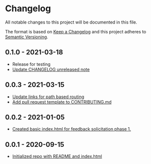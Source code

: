 # Changelog

All notable changes to this project will be documented in this file.

The format is based on [Keep a Changelog](http://keepachangelog.com/en/1.0.0/)
and this project adheres to [Semantic Versioning](http://semver.org/spec/v2.0.0.html).

<!-- Unreleased changes can be added here. -->

## 0.1.0 - 2021-03-18

- Release for testing
- [Update CHANGELOG unreleased note](8374e596615709a958dfbb7b5dd764cd3d98ddce)

## 0.0.3 - 2021-03-15

- [Update links for path based routing](2e8b5dd93159e6697863681d28fde9a87ac2f229)
- [Add pull request template to CONTRIBUTING.md](8b89e506a7d09bbca43dea8772427e687ddcef79)

## 0.0.2 - 2021-01-05

- [Created basic index.html for feedback solicitation phase 1.](0562fa224ec31aa1a05e881976ddb8ccedbeed5a)

## 0.0.1 - 2020-09-15

- [Initialized repo with README and index.html](646c04cdb6c1c2db682b6fc7e6654ab417866e1c)
